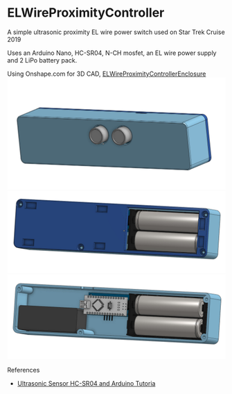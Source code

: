 # ELWireProximityController
A simple ultrasonic proximity EL wire power switch used on Star Trek Cruise 2019

Uses an Arduino Nano, HC-SR04, N-CH mosfet, an EL wire power supply and 2 LiPo battery pack.

Using Onshape.com for 3D CAD, [ELWireProximityControllerEnclosure](https://cad.onshape.com/documents/152d838213b45c235125690d/w/45181500c3b32f5816f8d2e8/e/04f3397dea0e814da89736f6)
![enclosure](images/ELWireProximityControllerEnclosure.jpg)
![enclosure](images/ELWireProximityControllerEnclosure-back.jpg)
![enclosure](images/ELWireProximityControllerEnclosure-back-removed.jpg)

References

 * [Ultrasonic Sensor HC-SR04 and Arduino Tutoria](https://howtomechatronics.com/tutorials/arduino/ultrasonic-sensor-hc-sr04/)
